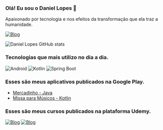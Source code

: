 ### Olá! Eu sou o Daniel Lopes 👋
Apaixonado por tecnologia e nos efeitos da transformação que ela traz a humanidade.

[![Blog](https://img.shields.io/badge/LinkedIn-0077B5?style=for-the-badge&logo=linkedin&logoColor=white)](https://www.linkedin.com/in/daniel-lopes-faria/)


![Daniel Lopes GitHub stats](https://github-readme-stats.vercel.app/api?username=gitdaniellopes&theme=blue-green)


### Tecnologias que mais utilizo no dia a dia.

<div style="display: inline-block">
  <img aligh="center" alt="Android" src="https://img.shields.io/badge/Android-3DDC84?style=for-the-badge&logo=android&logoColor=white"/>
  <img aligh="center" alt="Kotlin" src="https://img.shields.io/badge/Kotlin-0095D5?&style=for-the-badge&logo=kotlin&logoColor=white"/>
  <img aligh="center" alt="Spring Boot" src="https://img.shields.io/badge/Spring-6DB33F?style=for-the-badge&logo=spring&logoColor=white"/>
</div><br/>

### Esses são meus aplicativos publicados na Google Play.

- [Mercadinho - Java](https://play.google.com/store/apps/details?id=daniellopes.mercadinho.mercado&hl=pt_BR&gl=US)
- [Missa para Músicos - Kotlin](https://play.google.com/store/apps/details?id=daniellopes.io.massapp&hl=pt_BR&gl=US)


### Esses são meus cursos publicados na plataforma Udemy.

[![Blog](https://img.shields.io/website?label=APPNews&style=for-the-badge&url=https://www.udemy.com/course/app-news-com-kotlim-e-mvp/)](https://www.udemy.com/course/app-news-com-kotlim-e-mvp/)
[![Blog](https://img.shields.io/website?label=MARVELAPP&style=for-the-badge&url=https://www.udemy.com/course/marvel-app/)](https://www.udemy.com/course/marvel-app/)
